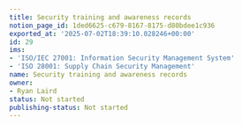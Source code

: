 ```yaml
---
title: Security training and awareness records
notion_page_id: 1ded6625-c679-8167-8175-d80bdee1c936
exported_at: '2025-07-02T18:39:10.028246+00:00'
id: 29
ims:
- 'ISO/IEC 27001: Information Security Management System'
- 'ISO 28001: Supply Chain Security Management'
name: Security training and awareness records
owner:
- Ryan Laird
status: Not started
publishing-status: Not started
---
```


